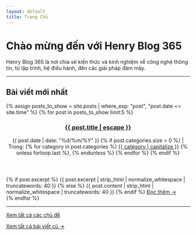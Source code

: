 ```yaml
---
layout: default
title: Trang Chủ
---
```


<h1>Chào mừng đến với Henry Blog 365</h1>

<p>Henry Blog 365 là nơi chia sẻ kiến thức và kinh nghiệm về công nghệ thông tin, từ lập trình, hệ điều hành, đến các giải pháp đám mây.</p>

<hr style="border-color: #333;">

<h2>Bài viết mới nhất</h2>

<div class="post-card-list">
  {% assign posts_to_show = site.posts | where_exp: "post", "post.date <= site.time" %}
  {% for post in posts_to_show limit:5 %}
    <article class="post-card">
      <header class="post-card-header">
        <h3 class="post-card-title">
          <a href="{{ post.url | relative_url }}">{{ post.title | escape }}</a>
        </h3>
        <div class="post-card-meta">
          <time datetime="{{ post.date | date_to_xmlschema }}" class="post-card-date">
            {{ post.date | date: "%d/%m/%Y" }}
          </time>
          {% if post.categories.size > 0 %}
          <span class="post-card-categories">
            | Trong:
            {% for category in post.categories %}
              <a href="/categories/{{ category | slugify }}/">{{ category | capitalize }}</a>
              {% unless forloop.last %}, {% endunless %}
            {% endfor %}
          </span>
          {% endif %}
        </div>
      </header>
      <div class="post-card-excerpt">
        {% if post.excerpt %}
          {{ post.excerpt | strip_html | normalize_whitespace | truncatewords: 40 }}
        {% else %}
          {{ post.content | strip_html | normalize_whitespace | truncatewords: 40 }}
        {% endif %}
        <a href="{{ post.url | relative_url }}" class="read-more">Đọc thêm →</a>
      </div>
    </article>
  {% endfor %}
</div>

<hr style="border-color: #333;">

<p><a href="{{ '/categories/' | relative_url }}">Xem tất cả các chủ đề</a></p>
<p><a href="{{ '/archives/' | relative_url }}">Xem tất cả bài viết cũ →</a></p>